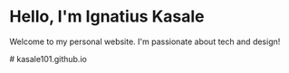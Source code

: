 <!DOCTYPE html>
<html>
<head>
    <title>My Portfolio</title>
</head>
<body>
    <h1>Hello, I'm Ignatius Kasale</h1>
    <p>Welcome to my personal website. I'm passionate about tech and design!</p>
</body>
</html># kasale101.github.io
